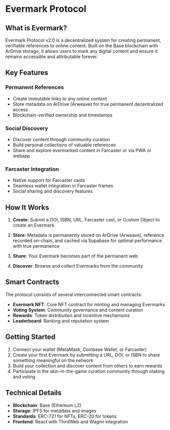 # Evermark Protocol

## What is Evermark?

Evermark Protocol v2.0 is a decentralized system for creating permanent, verifiable references to online content. Built on the Base blockchain with ArDrive storage, it allows users to mark any digital content and ensure it remains accessible and attributable forever.

## Key Features

### Permanent References
- Create immutable links to any online content
- Store metadata on ArDrive (Arweave) for true permanent decentralized access
- Blockchain-verified ownership and timestamps

### Social Discovery
- Discover content through community curation
- Build personal collections of valuable references
- Share and explore evermarked content in Farcaster or via PWA or webapp

### Farcaster Integration
- Native support for Farcaster casts 
- Seamless wallet integration in Farcaster frames
- Social sharing and discovery features

## How It Works

1. **Create**: Submit a DOI, ISBN, URL, Farcaster cast, or Custom Object to create an Evermark

2. **Store**: Metadata is permanently stored on ArDrive (Arweave), reference recorded on-chain, and cached via Supabase for optimal performance with true permanence

3. **Share**: Your Evermark becomes part of the permanent web

4. **Discover**: Browse and collect Evermarks from the community

## Smart Contracts

The protocol consists of several interconnected smart contracts:

- **Evermark NFT**: Core NFT contract for minting and managing Evermarks
- **Voting System**: Community governance and content curation
- **Rewards**: Token distribution and incentive mechanisms
- **Leaderboard**: Ranking and reputation system

## Getting Started

1. Connect your wallet (MetaMask, Coinbase Wallet, or Farcaster)
2. Create your first Evermark by submitting a URL, DOI, or ISBN to share something meaningful on the network
3. Build your collection and discover content from others to earn rewards
4. Participate in the skin-in-the-game curation community through staking and voting

## Technical Details

- **Blockchain**: Base (Ethereum L2)
- **Storage**: IPFS for metadata and images
- **Standards**: ERC-721 for NFTs, ERC-20 for tokens
- **Frontend**: React with ThirdWeb and Wagmi integration
